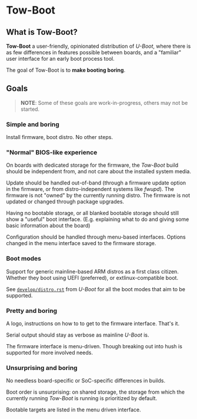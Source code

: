 <div class="homepage-hero">

Tow-Boot
========


What is Tow-Boot?
-----------------

**Tow-Boot** a user-friendly, opinionated distribution of *U-Boot*, where there
is as few differences in features possible between boards, and a "familiar"
user interface for an early boot process tool.

The goal of Tow-Boot is to **make booting boring**.

</div>


Goals
-----

> **NOTE**: Some of these goals are work-in-progress, others may not be started.

### Simple and boring

Install firmware, boot distro. No other steps.


### "Normal" BIOS-like experience

On boards with dedicated storage for the firmware, the *Tow-Boot* build should
be independent from, and not care about the installed system media.

Update should be handled out-of-band (through a firmware update option in the
firmware, or from distro-independent systems like *fwupd*). The firmware is not
"owned" by the currently running distro. The firmware is not updated or changed
through package upgrades.

Having no bootable storage, or all blanked bootable storage should still show
a "useful" boot interface. (E.g. explaining what to do and giving some basic
information about the board)

Configuration should be handled through menu-based interfaces. Options changed
in the menu interface saved to the firmware storage.


### Boot modes

Support for generic mainline-based ARM distros as a first class citizen. Whether
they boot using UEFI (preferred), or extlinux-compatible boot.

See [`develop/distro.rst`](https://source.denx.de/u-boot/u-boot/-/blob/master/doc/develop/distro.rst)
from *U-Boot* for all the boot modes that aim to be supported.


### Pretty and boring

A logo, instructions on how to to get to the firmware interface. That's it.

Serial output should stay as verbose as mainline *U-Boot* is.

The firmware interface is menu-driven. Though breaking out into hush is
supported for more involved needs.


### Unsurprising and boring

No needless board-specific or SoC-specific differences in builds.

Boot order is unsurprising: on shared storage, the storage from which the
currently running *Tow-Boot* is running is prioritized by default.

Bootable targets are listed in the menu driven interface.
